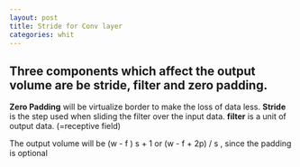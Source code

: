 ```yaml
---
layout: post
title: Stride for Conv layer
categories: whit
---
```


Three components which affect the output volume are be stride, filter and zero padding.
---
**Zero Padding** will be virtualize border to make the loss of data less.
**Stride** is the step used when sliding the filter over the input data.
**filter** is a unit of output data. (=receptive field)

The output volume will be (w - f ) s + 1 or (w - f + 2p) / s , since the padding is optional
